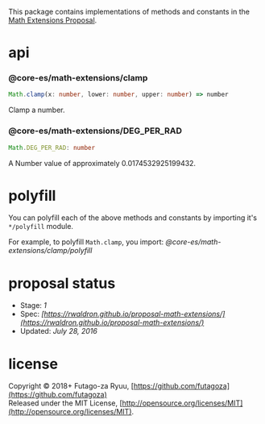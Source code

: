 This package contains implementations of methods and constants in the [Math Extensions Proposal](https://github.com/rwaldron/proposal-math-extensions).

# api

### @core-es/math-extensions/clamp

```typescript
Math.clamp(x: number, lower: number, upper: number) => number
```

Clamp a number.

### @core-es/math-extensions/DEG_PER_RAD

```typescript
Math.DEG_PER_RAD: number
```

A Number value of approximately 0.0174532925199432.

# polyfill

You can polyfill each of the above methods and constants by importing it's `*/polyfill` module.

For example, to polyfill `Math.clamp`, you import: _@core-es/math-extensions/clamp/polyfill_

# proposal status

- Stage: *1*
- Spec: _[https://rwaldron.github.io/proposal-math-extensions/](https://rwaldron.github.io/proposal-math-extensions/)_
- Updated: _July 28, 2016_

# license

Copyright © 2018+ Futago-za Ryuu, [https://github.com/futagoza](https://github.com/futagoza)<br>
Released under the MIT License, [http://opensource.org/licenses/MIT](http://opensource.org/licenses/MIT).

